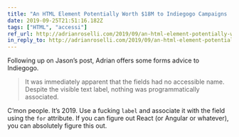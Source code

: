 ```yaml
---
title: "An HTML Element Potentially Worth $18M to Indiegogo Campaigns | Adrian Roselli"
date: 2019-09-25T21:51:16.182Z
tags: ["HTML", "accessi"]
ref_url: http://adrianroselli.com/2019/09/an-html-element-potentially-worth-18m-to-indiegogo-campaigns.html
in_reply_to: http://adrianroselli.com/2019/09/an-html-element-potentially-worth-18m-to-indiegogo-campaigns.html
---
```


Following up on Jason’s post, Adrian offers some forms advice to Indiegogo.

> It was immediately apparent that the fields had no accessible name. Despite the visible text label, nothing was programmatically associated.

C’mon people. It’s 2019. Use a fucking `label` and associate it with the field using the `for` attribute. If you can figure out React (or Angular or whatever), you can absolutely figure this out.